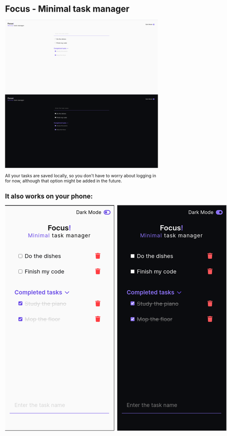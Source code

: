 # Focus - Minimal task manager

<div style="display: inline">
<img src="/img/Focus.png">
<img src="/img/Focus-dark.png">
</div>

All your tasks are saved locally, so you don't have to worry about logging in for now, although that option might be added in the future.

## It also works on your phone:

<div style="display: flex; column-gap: 10px;">
<img src="/img/Focus-mobile.png">
<img src="/img/Focus-mobile-dark.png">
</div>

